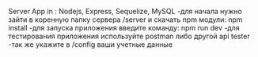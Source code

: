 Server App in : Nodejs, Express, Sequelize, MySQL
-для начала нужно зайти в коренную папку сервера /server и скачать npm модули: npm install 
-для запуска приложения введите команду: npm run dev
-для тестирования приложения используйте postman либо другой api tester  
-так же укажите в /config ваши учетные данные 
